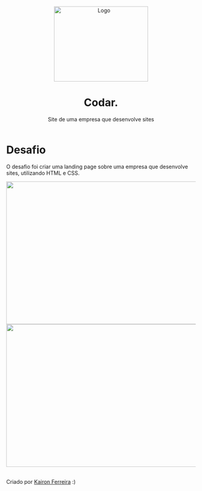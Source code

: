 <br />
<p align="center">
  <a href="http://www.freepik.com">
    <img src="https://i.ibb.co/stqTkc6/video-call.png" alt="Logo" width="250" height="200">
  </a>

  <h1 align="center">Codar.</h1>

  <p align="center">
    Site de uma empresa que desenvolve sites
       <br />
    <br />
  </p>
</p>


# Desafio
O desafio foi criar uma landing page sobre uma empresa que desenvolve sites, utilizando HTML e CSS.

<img src="https://i.ibb.co/wpnzvcs/codar-desktop.jpg" width="580" height="380">
<img src="https://i.ibb.co/2gB9Hkc/codar-mobile.png" width="580" height="380">


<br>


<br>

Criado por  <a href="https://github.com/kaironferreira">Kairon Ferreira</a> :)
